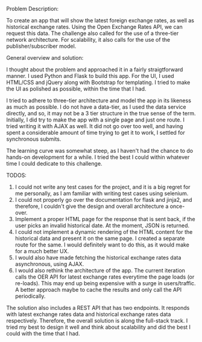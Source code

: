Problem Description:

To create an app that will show the latest foreign exchange rates, as well as historical exchange rates. 
Using the Open Exchange Rates API, we can request this data. The challenge also called for the use of a three-tier network architecture.
For scalability, it also calls for the use of the publisher/subscriber model.

General overview and solution:

I thought about the problem and approached it in a fairly straigtforward manner. I used Python and Flask to build this app. 
For the UI, I used HTML/CSS and jQuery along with Bootstrap for templating. I tried to make the UI as polished as possible, within the time that I had.

I tried to adhere to three-tier architecture and model the app in its likeness as much as possible. I do not have a data-tier, as I used the data service directly, and so, it may not be a 3 tier structure in the true sense of the term.
Initially, I did try to make the app with a single page and just one route. I tried writing it with AJAX as well. 
It did not go over too well, and having spent a considerable amount of time trying to get it to work, I settled for synchronous submits.

The learning curve was somewhat steep, as I haven't had the chance to do hands-on development for a while. I tried the best I could within whatever time I could dedicate to this challenge.

TODOS:
1. I could not write any test cases for the project, and it is a big regret for me personally, as I am familiar with writing test cases using selenium.
2. I could not properly go over the documentation for flask and jinja2, and therefore, I couldn't give the design and overall architecture a once-over. 
3. Implement a proper HTML page for the response that is sent back, if the user picks an invalid historical date. At the moment, JSON is returned. 
4. I could not implement a dynamic rendering of the HTML content for the historical data and present it on the same page. I created a separate route for the same. I would definitely want
to do this, as it would make for a much better UX.
5. I would also have made fetching the historical exchange rates data asynchronous, using AJAX. 
6. I would also rethink the architecture of the app. The current iteration calls the OER API for latest exchange rates everytime the page loads (or re-loads). This may end up being expensive with a surge in users/traffic. A better approach maybe to cache the results and only call the API periodically. 

The solution also includes a REST API that has two endpoints. It responds with latest exchange rates data and historical exchange rates data respectively. Therefore, the overall solution
is along the full-stack track. I tried my best to design it well and think about scalability and did the best I could with the time that I had. 

